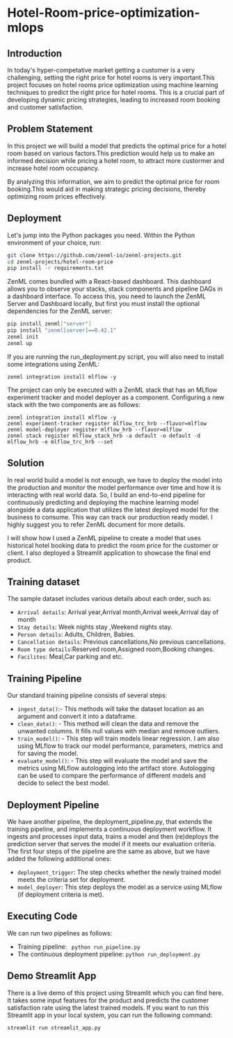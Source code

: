# Hotel-Room-price-optimization-mlops


## Introduction
In today's hyper-competative market getting a customer is a very challenging, setting the right price for hotel rooms is very important.This project focuses on hotel rooms price optimization using machine learning techniques to predict the right price for hotel rooms. This is a crucial part of developing dynamic pricing strategies, leading to increased room booking and customer satisfaction.

## Problem Statement
In this project we will build a model that predicts the optimal price for a hotel room based on various factors.This prediction would help us to make an informed decision while pricing a hotel room, to attract more custormer and increase hotel room occupancy.

By analyzing this information, we aim to predict the optimal price for room booking.This would aid in making strategic pricing decisions, thereby optimizing room prices effectively.

## Deployment

Let's jump into the Python packages you need. Within the Python environment of your choice, run:

```bash
git clone https://github.com/zenml-io/zenml-projects.git
cd zenml-projects/hotel-room-price
pip install -r requirements.txt
```

ZenML comes bundled with a React-based dashboard. This dashboard allows you to observe your stacks, stack components and pipeline DAGs in a dashboard interface. To access this, you need to launch the ZenML Server and Dashboard locally, but first you must install the optional dependencies for the ZenML server:

```bash
pip install zenml["server"]
pip install "zenml[server]==0.42.1"
zenml init
zenml up
```

If you are running the run_deployment.py script, you will also need to install some integrations using ZenML:

```
zenml integration install mlflow -y
```

The project can only be executed with a ZenML stack that has an MLflow experiment tracker and model deployer as a component. Configuring a new stack with the two components are as follows:

```
zenml integration install mlflow -y
zenml experiment-tracker register mlflow_trc_hrb --flavor=mlflow
zenml model-deployer register mlflow_hrb --flavor=mlflow
zenml stack register mlflow_stack_hrb -a default -o default -d mlflow_hrb -e mlflow_trc_hrb --set
```

## Solution
In real world build a model is not enough, we have to deploy the model into the production and monitor the model performance over time and how it is interacting with real world data. So, I build an end-to-end pipeline for continuously predicting and deploying the machine learning model alongside a data application that utilizes the latest deployed model for the business to consume. This way can track our production ready model. I highly suggest you to refer ZenML document for more details.

I will show how I used a ZenML pipeline to create a model that uses historical hotel booking data to predict the room price for the customer or client. I also deployed a Streamlit application to showcase the final end product.

## Training dataset
The sample dataset includes various details about each order, such as:
* ``Arrival details``: Arrival year,Arrival month,Arrival week,Arrival day of month
* ``Stay details``: Week nights stay ,Weekend nights stay.
* ``Person details``: Adults, Children, Babies.
* ``Cancellation details``: Previous cancellations,No previous cancellations.
* ``Room type details``:Reserved room,Assigned room,Booking changes.
* ``Facilites``: Meal,Car parking and etc.

## Training Pipeline
Our standard training pipeline consists of several steps:
* ``ingest_data()``:- This methods will take the dataset location as an argument and convert it into a dataframe.
* ``clean_data()``: - This method will clean the data and remove the unwanted columns. It fills null values with median and remove outliers.
* ``train_model()``: - This step will train models linear regression. I am also using MLflow to track our model performance, parameters, metrics and for saving the model.
* ``evaluate_model()``: -  This step will evaluate the model and save the metrics using MLflow autologging into the artifact store. Autologging can be used to compare the performance of different models and decide to select the best model. 

## Deployment Pipeline
We have another pipeline, the deployment_pipeline.py, that extends the training pipeline, and implements a continuous deployment workflow. It ingests and processes input data, trains a model and then (re)deploys the prediction server that serves the model if it meets our evaluation criteria.
The first four steps of the pipeline are the same as above, but we have added the following additional ones:
* ``deployment_trigger``: The step checks whether the newly trained model meets the criteria set for deployment.
* ``model_deployer``: This step deploys the model as a service using MLflow (if deployment criteria is met).

## Executing Code
We can run two pipelines as follows:

* Training pipeline:
`` python run_pipeline.py`` 
* The continuous deployment pipeline:
``python run_deployment.py``
## Demo Streamlit App
There is a live demo of this project using Streamlit which you can find here. It takes some input features for the product and predicts the customer satisfaction rate using the latest trained models. If you want to run this Streamlit app in your local system, you can run the following command:

``streamlit run streamlit_app.py``
